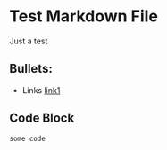 # Test Markdown File

Just a test

## Bullets:
* Links [link1](https://example.com)

## Code Block
```
some code
```
